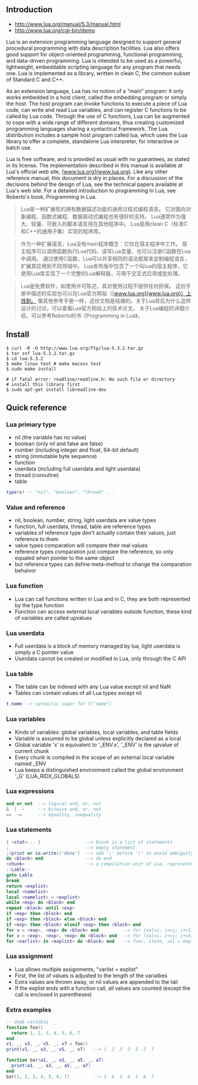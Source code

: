 ## Introduction
- http://www.lua.org/manual/5.3/manual.html
- http://www.lua.org/cgi-bin/demo

Lua is an extension programming language designed to support 
general procedural programming with data description facilities. 
Lua also offers good support for object-oriented programming, functional programming, and data-driven programming. 
Lua is intended to be used as a powerful, lightweight, embeddable scripting language for any program that needs one.
Lua is implemented as a library, written in clean C, the common subset of Standard C and C++. 

As an extension language, Lua has no notion of a "main" program: 
it only works embedded in a host client, called the embedding program or simply the host. 
The host program can invoke functions to execute a piece of Lua code, 
can write and read Lua variables, and can register C functions to be called by Lua code. 
Through the use of C functions, Lua can be augmented to cope with a wide range of different domains, 
thus creating customized programming languages sharing a syntactical framework. 
The Lua distribution includes a sample host program called lua, which uses the Lua library to offer a complete, 
standalone Lua interpreter, for interactive or batch use.

Lua is free software, and is provided as usual with no guarantees, as stated in its license. 
The implementation described in this manual is available at Lua's official web site, [www.lua.org](www.lua.org).
Like any other reference manual, this document is dry in places. 
For a discussion of the decisions behind the design of Lua, see the technical papers available at Lua's web site. 
For a detailed introduction to programming in Lua, see Roberto's book, Programming in Lua. 

>Lua是一种扩展性的拥有数据描述功能的通用过程式编程语言。
它对面向对象编程、函数式编程、数据驱动式编程也有很好的支持。
Lua通常作为强大、轻量、可嵌入的脚本语言用在其他程序中。
Lua是用clean C（标准C和C++的通用子集）实现的程序库。

>作为一种扩展语言，Lua没有main程序概念：它仅在宿主程序中工作。
宿主程序可以调用函数执行Lua代码、读写Lua变量、也可以注册C函数在Lua中调用。
通过使用C函数，Lua可以共享相同的语法框架来定制编程语言，扩展其应用到不同领域中。
Lua发布版中包含了一个叫lua的宿主程序，它使用Lua库实现了一个完整的Lua解释器，可用于交互式应用或批处理。

>Lua是免费软件，如使用许可陈述，其对使用过程不提供任何担保。
这份手册中描述的实现也可以在Lua官方网站（[www.lua.org](www.lua.org)）上找到。
像其他参考手册一样，这份文档是枯燥的。关于Lua背后为什么这样设计的讨论，可以查看Lua官方网站上的技术论文。
关于Lua编程的详细介绍，可以参考Reberto的书《Programming in Lua》。

## Install
```
$ curl -R -O http://www.lua.org/ftp/lua-5.3.2.tar.gz
$ tar zxf lua-5.3.2.tar.gz
$ cd lua-5.3.2
$ make linux test # make macosx test
$ sudo make install

# if fatal error: readline/readline.h: No such file or directory
# install this library first
$ sudo apt-get install libreadline-dev 
```

## Quick reference

### Lua primary type
- nil (the variable has no value)
- boolean (only nil and false are false)
- number (including integer and float, 64-bit default)
- string (immutable byte sequence)
- function
- userdata (including full userdata and light userdata)
- thread (coroutine)
- table
```lua
type(v) -- "nil", "boolean", "thread" ...
```

### Value and reference
- nil, boolean, number, string, light userdata are value types
- function, full userdata, thread, table are reference types
- variables of reference type don't actually contain their values, just reference to them
- value types comparation will compare their real values
- reference types comparation just compare the reference, so only equaled when pointer to the same object
- but reference types can define meta-method to change the comparation behaivor

### Lua function
- Lua can call functions written in Lua and in C, they are both represented by the type function
- Function can access external local variables outside function, these kind of variables are called upvalues

### Lua userdata
- Full userdata is a block of memory managed by lua, light userdata is simply a C pointer value
- Userdata cannot be created or modified in Lua, only through the C API

### Lua table
- The table can be indexed with any Lua value except nil and NaN
- Tables can contain values of all Lua types except nil
```lua
t.name --> syntactic sugar for t["name"]
```

### Lua variables
- Kinds of variables: global variables, local variables, and table fields
- Variable is assumed to be global unless explicitly declared as a local
- Global variable 'x' is equivalent to '_ENV.x', '_ENV' is the upvalue of current chunk
- Every chunk is compiled in the scope of an external local variable named _ENV
- Lua keeps a distinguished environment called the global environment '_G' (LUA_RIDX_GLOBALS)

### Lua expressions
```lua
and or not  --> logical and, or, not
&  |  ~     --> bitwise and, or, not
==  ~=      --> equality, inequality
```

### Lua statements
```lua
{ <stat>... }                 --> block is a list of statements
;                             --> empty statement
;(print or io.write)('done')  --> add ';' before '(' to avoid ambiguity
do <block> end                --> do end
<chunk>                       --> a compilation unit of Lua, represented as an anonymous function
::Lable::
goto Lable
break
return <explist>
local <namelist>
local <namelist> = <explist>
while <exp> do <block> end
repeat <block> until <exp>
if <exp> then <block> end
if <exp> then <block> else <block> end
if <exp> then <block> elseif <exp> then <block> end
for v = <exp>, <exp> do <block> end         --> for (val=i; i<=j; i+=1) {}
for v = <exp>, <exp>, <exp> do <block> end  --> for (val=i; i<=j; i+=k) {} or for (val=i; i>=j; i-=k) {}
for <varlist> in <explist> do <block> end   --> func, state, val = explist; only evaluated once
```

### Lua assignment
- Lua allows multiple assignments, "varlist = explist"
- First, the list of values is adjusted to the length of the varialbes
- Extra values are thrown away, or nil values are appended to the tail
- If the explist ends with a function call, all values are counted (except the call is enclosed in parentheses)

### Extra examples
```lua
-- dumb varaible `_`
function foo()
  return 1, 2, 3, 4, 5, 6, 7
end
v1, _, v3, _, v5, _, v7 = foo()
print(v1, _, v3, _, v5, _, v7)   --> 1  2  3  2  5  2  7

function bar(a1, _, a3, _, a5, _, a7)
  print(a1, _, a3, _, a5, _, a7)
end
bar(1, 2, 3, 4, 5, 6, 7)         --> 1  6  3  6  5  6  7
```
